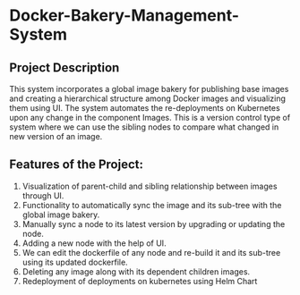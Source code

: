 # Docker-Bakery-Management-System

## Project Description

This system incorporates a global image bakery for publishing base images and creating a hierarchical structure among Docker images and visualizing them using UI. The system automates the re-deployments on Kubernetes upon any change in the component Images.
This is a version control type of system where we can use the sibling nodes to compare what changed in new version of an image.


## Features of the Project:

1) Visualization of parent-child and sibling relationship between images through UI.
2) Functionality to automatically sync the image and its sub-tree with the global image bakery.
3) Manually sync a node to its latest version by upgrading or updating the node.
4) Adding a new node with the help of UI.
5) We can edit the dockerfile of any node and re-build it and its sub-tree using its updated dockerfile.
6) Deleting any image along with its dependent children images.
7) Redeployment of deployments on kubernetes using Helm Chart
